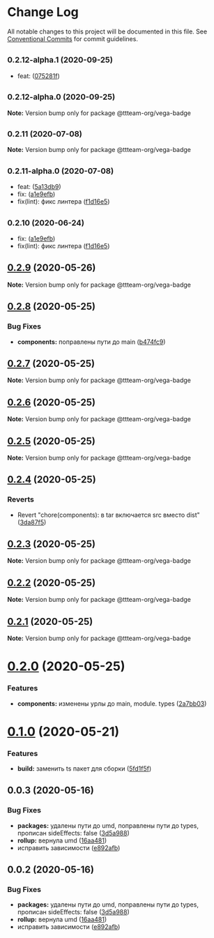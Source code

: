 # Change Log

All notable changes to this project will be documented in this file.
See [Conventional Commits](https://conventionalcommits.org) for commit guidelines.

## <small>0.2.12-alpha.1 (2020-09-25)</small>

* feat: ([075281f](https://github.com/ttteam-org/ttteam-vega-ui/commit/075281f))




## <small>0.2.12-alpha.0 (2020-09-25)</small>

**Note:** Version bump only for package @ttteam-org/vega-badge





## <small>0.2.11 (2020-07-08)</small>

**Note:** Version bump only for package @ttteam-org/vega-badge





## <small>0.2.11-alpha.0 (2020-07-08)</small>

* feat: ([5a13db9](https://github.com/ttteam-org/ttteam-vega-ui/commit/5a13db9))
* fix: ([a1e9efb](https://github.com/ttteam-org/ttteam-vega-ui/commit/a1e9efb))
* fix(lint): фикс линтера ([f1d16e5](https://github.com/ttteam-org/ttteam-vega-ui/commit/f1d16e5))





## <small>0.2.10 (2020-06-24)</small>

- fix: ([a1e9efb](https://github.com/ttteam-org/ttteam-vega-ui/commit/a1e9efb))
- fix(lint): фикс линтера ([f1d16e5](https://github.com/ttteam-org/ttteam-vega-ui/commit/f1d16e5))

## [0.2.9](https://github.com/ttteam-org/ttteam-vega-ui/compare/@ttteam-org/vega-badge@0.1.0...@ttteam-org/vega-badge@0.2.9) (2020-05-26)

**Note:** Version bump only for package @ttteam-org/vega-badge

## [0.2.8](https://github.com/ttteam-org/ttteam-vega-ui/compare/@ttteam-org/vega-badge@0.2.7...@ttteam-org/vega-badge@0.2.8) (2020-05-25)

### Bug Fixes

- **components:** поправлены пути до main ([b474fc9](https://github.com/ttteam-org/ttteam-vega-ui/commit/b474fc94fd90b0d4dd791935251d21d8541b77f9))

## [0.2.7](https://github.com/ttteam-org/ttteam-vega-ui/compare/@ttteam-org/vega-badge@0.2.6...@ttteam-org/vega-badge@0.2.7) (2020-05-25)

**Note:** Version bump only for package @ttteam-org/vega-badge

## [0.2.6](https://github.com/ttteam-org/ttteam-vega-ui/compare/@ttteam-org/vega-badge@0.2.5...@ttteam-org/vega-badge@0.2.6) (2020-05-25)

**Note:** Version bump only for package @ttteam-org/vega-badge

## [0.2.5](https://github.com/ttteam-org/ttteam-vega-ui/compare/@ttteam-org/vega-badge@0.2.4...@ttteam-org/vega-badge@0.2.5) (2020-05-25)

**Note:** Version bump only for package @ttteam-org/vega-badge

## [0.2.4](https://github.com/ttteam-org/ttteam-vega-ui/compare/@ttteam-org/vega-badge@0.2.3...@ttteam-org/vega-badge@0.2.4) (2020-05-25)

### Reverts

- Revert "chore(components): в tar включается src вместо dist" ([3da87f5](https://github.com/ttteam-org/ttteam-vega-ui/commit/3da87f523e514c40c18815a6f2e44a6dbdd502b7))

## [0.2.3](https://github.com/ttteam-org/ttteam-vega-ui/compare/@ttteam-org/vega-badge@0.2.1...@ttteam-org/vega-badge@0.2.3) (2020-05-25)

**Note:** Version bump only for package @ttteam-org/vega-badge

## [0.2.2](https://github.com/ttteam-org/ttteam-vega-ui/compare/@ttteam-org/vega-badge@0.2.1...@ttteam-org/vega-badge@0.2.2) (2020-05-25)

**Note:** Version bump only for package @ttteam-org/vega-badge

## [0.2.1](https://github.com/ttteam-org/ttteam-vega-ui/compare/@ttteam-org/vega-badge@0.2.0...@ttteam-org/vega-badge@0.2.1) (2020-05-25)

**Note:** Version bump only for package @ttteam-org/vega-badge

# [0.2.0](https://github.com/ttteam-org/ttteam-vega-ui/compare/@ttteam-org/vega-badge@0.1.0...@ttteam-org/vega-badge@0.2.0) (2020-05-25)

### Features

- **components:** изменены урлы до main, module. types ([2a7bb03](https://github.com/ttteam-org/ttteam-vega-ui/commit/2a7bb0354a083e034a49ed7e3709283dec0b7381))

# [0.1.0](https://github.com/ttteam-org/ttteam-vega-ui/compare/@ttteam-org/vega-badge@0.0.2...@ttteam-org/vega-badge@0.1.0) (2020-05-21)

### Features

- **build:** заменить ts пакет для сборки ([5fd1f5f](https://github.com/ttteam-org/ttteam-vega-ui/commit/5fd1f5fcd66e4c7cd83b623b63c3fe49f1001d88))

## 0.0.3 (2020-05-16)

### Bug Fixes

- **packages:** удалены пути до umd, поправлены пути до types, прописан sideEffects: false ([3d5a988](https://github.com/gpn-prototypes/vega-ui/commit/3d5a98871aece5d6c79be112e2e60ecd0529694e))
- **rollup:** вернула umd ([16aa481](https://github.com/gpn-prototypes/vega-ui/commit/16aa48132ca6c3934b3b12aa079f8645a0efc89b))
- исправить зависимости ([e892afb](https://github.com/gpn-prototypes/vega-ui/commit/e892afb5368b7ed2c6bdd4c77e08917e033f75ed))

## 0.0.2 (2020-05-16)

### Bug Fixes

- **packages:** удалены пути до umd, поправлены пути до types, прописан sideEffects: false ([3d5a988](https://github.com/gpn-prototypes/vega-ui/commit/3d5a98871aece5d6c79be112e2e60ecd0529694e))
- **rollup:** вернула umd ([16aa481](https://github.com/gpn-prototypes/vega-ui/commit/16aa48132ca6c3934b3b12aa079f8645a0efc89b))
- исправить зависимости ([e892afb](https://github.com/gpn-prototypes/vega-ui/commit/e892afb5368b7ed2c6bdd4c77e08917e033f75ed))
